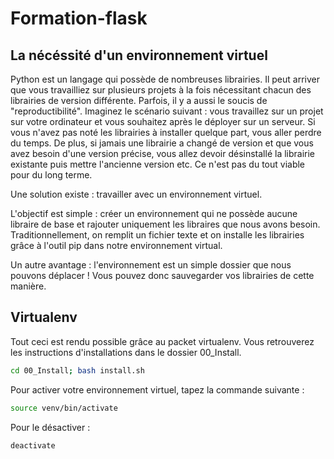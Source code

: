 # Formation-flask

## La nécéssité d'un environnement virtuel

 Python est un langage qui possède de nombreuses librairies. Il peut arriver que vous travailliez sur plusieurs projets à la fois nécessitant chacun des librairies de version différente. Parfois, il y a aussi le soucis de "reproductibilité". Imaginez le scénario suivant : vous travaillez sur un projet sur votre ordinateur et vous souhaitez après le déployer sur un serveur. Si vous n'avez pas noté les librairies à installer quelque part, vous aller perdre du temps. De plus, si jamais une librairie a changé de version et que vous avez besoin d'une version précise, vous allez devoir désinstallé la librairie existante puis mettre l'ancienne version etc. Ce n'est pas du tout viable pour du long terme.
 
Une solution existe : travailler avec un environnement virtuel.

L'objectif est simple : créer un environnement qui ne possède aucune libraire de base et rajouter uniquement les libraires que nous avons besoin. Traditionnellement, on remplit un fichier texte et on installe les librairies grâce à l'outil pip dans notre environnement virtual.

Un autre avantage : l'environnement est un simple dossier que nous pouvons déplacer ! Vous pouvez donc sauvegarder vos librairies de cette manière.

## Virtualenv


Tout ceci est rendu possible grâce au packet virtualenv. Vous retrouverez les instructions d'installations dans le dossier 00_Install. 

```bash
cd 00_Install; bash install.sh
```

Pour activer votre environnement virtuel, tapez la commande suivante :

```bash
source venv/bin/activate
```

Pour le désactiver :
```bash
deactivate
```
